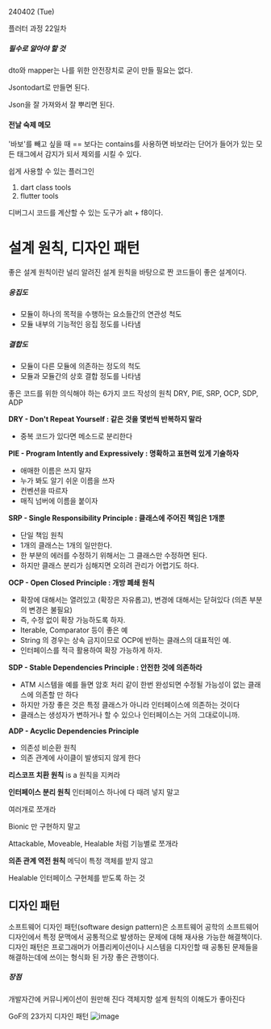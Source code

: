 240402 (Tue)

플러터 과정 22일차

##### 필수로 알아야 할 것
dto와 mapper는 나를 위한 안전장치로 굳이 만들 필요는 없다.

Jsontodart로 만들면 된다.

Json을 잘 가져와서 잘 뿌리면 된다.

#### 전날 숙제 메모

'바보'를 빼고 싶을 때 == 보다는 contains를 사용하면 바보라는 단어가 들어가 있는 모든 태그에서 감지가 되서 제외를 시킬 수 있다.

쉽게 사용할 수 있는 플러그인
1. dart class tools
2. flutter tools

디버그시 코드를 계산할 수 있는 도구가 alt + f8이다.


설계 원칙, 디자인 패턴
=
좋은 설계 원칙이란 널리 알려진 설계 원칙을 바탕으로 짠 코드들이 좋은 설계이다.

##### 응집도
- 모듈이 하나의 목적을 수행하는 요소들간의 연관성 척도
- 모듈 내부의 기능적인 응집 정도를 나타냄

##### 결합도
- 모듈이 다른 모듈에 의존하는 정도의 척도
- 모듈과 모듈간의 상호 결합 정도를 나타냄


좋은 코드를 위한 의식해야 하는 6가지 코드 작성의 원칙
DRY, PIE, SRP, OCP, SDP, ADP

**DRY - Don't Repeat Yourself : 같은 것을 몇번씩 반복하지 말라**
- 중복 코드가 있다면 메소드로 분리한다

**PIE - Program Intently and Expressively : 명확하고 표현력 있게 기술하자**
- 애매한 이름은 쓰지 말자
- 누가 봐도 알기 쉬운 이름을 쓰자
- 컨벤션을 따르자
- 매직 넘버에 이름을 붙이자

**SRP - Single Responsibility Principle : 클래스에 주어진 책임은 1개뿐**
- 단일 책임 원칙
- 1개의 클래스는 1개의 일만한다.
- 한 부분의 에러를 수정하기 위해서는 그 클래스만 수정하면 된다.
- 하지만 클래스 분리가 심해지면 오히려 관리가 어렵기도 하다.

**OCP - Open Closed Principle : 개방 폐쇄 원칙**
- 확장에 대해서는 열려있고 (확장은 자유롭고), 변경에 대해서는 닫혀있다 (의존 부분의 변경은 불필요)
- 즉, 수정 없이 확장 가능하도록 하자.
- Iterable, Comparator 등이 좋은 예
- String 의 경우는 상속 금지이므로 OCP에 반하는 클래스의 대표적인 예.
- 인터페이스를 적극 활용하여 확장 가능하게 하자.

**SDP - Stable Dependencies Principle : 안전한 것에 의존하라**
- ATM 시스템을 예를 들면 암호 처리 같이 한번 완성되면 수정될 가능성이 없는 클래스에 의존할 만 하다
- 하지만 가장 좋은 것은 특정 클래스가 아니라 인터페이스에 의존하는 것이다
- 클래스는 생성자가 변하거나 할 수 있으나 인터페이스는 거의 그대로이니까.

**ADP - Acyclic Dependencies Principle**
- 의존성 비순환 원칙
- 의존 관계에 사이클이 발생되지 않게 한다

**리스코프 치환 원칙**
is a 원칙을 지켜라

**인터페이스 분리 원칙**
인터페이스 하나에 다 때려 넣지 말고

여러개로 쪼개라

Bionic 만 구현하지 말고

Attackable, Moveable, Healable 처럼 기능별로 쪼개라

**의존 관계 역전 원칙**
메딕이 특정 객체를 받지 않고

Healable 인터페이스 구현체를 받도록 하는 것

디자인 패턴
-
소프트웨어 디자인 패턴(software design pattern)은 소프트웨어 공학의 소프트웨어 디자인에서 특정 문맥에서 공통적으로 발생하는 문제에 대해 재사용 가능한 해결책이다.
디자인 패턴은 프로그래머가 어플리케이션이나 시스템을 디자인할 때 공통된 문제들을 해결하는데에 쓰이는 형식화 된 가장 좋은 관행이다.

##### 장점
개발자간에 커뮤니케이션이 원만해 진다
객체지향 설계 원칙의 이해도가 좋아진다

GoF의 23가지 디자인 패턴
![image](https://github.com/BAUu/TIL/assets/44741680/2c09820e-99d3-40a2-bedf-2b2d003ffd08)
